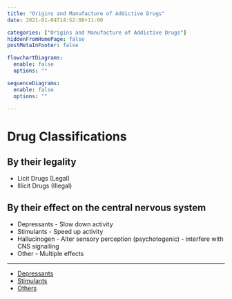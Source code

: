 ```yaml
---
title: "Origins and Manufacture of Addictive Drugs"
date: 2021-01-04T14:52:08+11:00

categories: ["Origins and Manufacture of Addictive Drugs"]
hiddenFromHomePage: false
postMetaInFooter: false

flowchartDiagrams:
  enable: false
  options: ""

sequenceDiagrams: 
  enable: false
  options: ""

---
```


# Drug Classifications

## By their legality

* Licit Drugs (Legal)
* Illicit Drugs (Illegal)

## By their effect on the central nervous system

* Depressants - Slow down activity
* Stimulants - Speed up activity
* Hallucinogen - Alter sensory perception (psychotogenic) - interfere with CNS signalling
* Other - Multiple effects

---

* [Depressants](../depressants)
* [Stimulants](../stimulants)
* [Others](../others)
